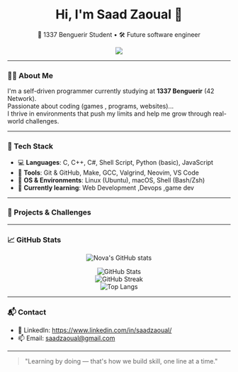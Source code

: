 <h1 align="center">Hi, I'm Saad Zaoual 👋</h1>
<p align="center">
  🧠 1337 Benguerir Student • 🛠️ Future software engineer
</p>
<p align="center">
  <img src="https://readme-typing-svg.herokuapp.com/?lines=Welcome+to+Saad's+World!;Programmer+at+1337+Benguerir;&center=true&width=500&height=45">
</p>

---

### 👨‍💻 About Me

I'm a self-driven programmer currently studying at **1337 Benguerir** (42 Network).  
Passionate about coding (games , programs, websites)...  
I thrive in environments that push my limits and help me grow through real-world challenges.

---

### 🔧 Tech Stack

- 💻 **Languages**: C, C++, C#, Shell Script, Python (basic), JavaScript
- 🧰 **Tools**: Git & GitHub, Make, GCC, Valgrind, Neovim, VS Code
- 🐧 **OS & Environments**: Linux (Ubuntu), macOS, Shell (Bash/Zsh)
- 🌱 **Currently learning**: Web Development ,Devops ,game dev
---
### 🚀 Projects & Challenges
---
### 📈 GitHub Stats
<p align="center">

  <img src="https://badge.mediaplus.ma/levi/szaoual" alt="Nova's GitHub stats" />
</p>
<p align="center">
  <img src="https://github-readme-stats.vercel.app/api?username=saadzaoual&show_icons=true&theme=tokyonight" alt="GitHub Stats" />
  <br>
  <img src="https://github-readme-streak-stats.herokuapp.com/?user=saadzaoual&theme=tokyonight" alt="GitHub Streak" />
  <br>
  <img src="https://github-readme-stats.vercel.app/api/top-langs/?username=saadzaoual&layout=compact&theme=tokyonight" alt="Top Langs" />
</p>
<hr/>

### 📬 Contact

- 🔗 LinkedIn: https://www.linkedin.com/in/saadzaoual/
- 📫 Email: saadzaoual@gmail.com

---

> "Learning by doing — that's how we build skill, one line at a time."

